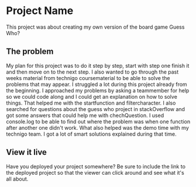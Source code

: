 # Project Name

This project was about creating my own version of the board game Guess Who?

## The problem

My plan for this project was to do it step by step, start with step one finish it and then move on to the next step. I also wanted to go through the past weeks material from technigo coursematerial to be able to solve the problems that may appear. I struggled a lot during this project already from the beginning. I approached my problems by asking a teammember for help so we could code along and I could get an explanation on how to solve things. That helped me with the startfunction and filtercharacter. I also searched for questions about the guess who project in stackOverflow and got some answers that could help me with chechQuestion. I used console.log to be able to find out where the problem was when one function after another one didn't work. What also helped was the demo time with my technigo team. I got a lot of smart solutions explained during that time.

## View it live

Have you deployed your project somewhere? Be sure to include the link to the deployed project so that the viewer can click around and see what it's all about.
